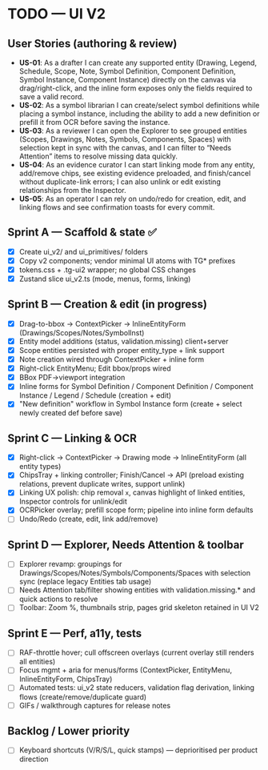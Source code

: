 # TODO — UI V2

## User Stories (authoring & review)
- **US-01**: As a drafter I can create any supported entity (Drawing, Legend, Schedule, Scope, Note, Symbol Definition, Component Definition, Symbol Instance, Component Instance) directly on the canvas via drag/right-click, and the inline form exposes only the fields required to save a valid record.
- **US-02**: As a symbol librarian I can create/select symbol definitions while placing a symbol instance, including the ability to add a new definition or prefill it from OCR before saving the instance.
- **US-03**: As a reviewer I can open the Explorer to see grouped entities (Scopes, Drawings, Notes, Symbols, Components, Spaces) with selection kept in sync with the canvas, and I can filter to “Needs Attention” items to resolve missing data quickly.
- **US-04**: As an evidence curator I can start linking mode from any entity, add/remove chips, see existing evidence preloaded, and finish/cancel without duplicate-link errors; I can also unlink or edit existing relationships from the Inspector.
- **US-05**: As an operator I can rely on undo/redo for creation, edit, and linking flows and see confirmation toasts for every commit.

## Sprint A — Scaffold & state ✅
- [x] Create ui_v2/ and ui_primitives/ folders
- [x] Copy v2 components; vendor minimal UI atoms with TG* prefixes
- [x] tokens.css + .tg-ui2 wrapper; no global CSS changes
- [x] Zustand slice ui_v2.ts (mode, menus, forms, linking)

## Sprint B — Creation & edit (in progress)
- [x] Drag-to-bbox → ContextPicker → InlineEntityForm (Drawings/Scopes/Notes/SymbolInst)
- [x] Entity model additions (status, validation.missing) client+server
- [x] Scope entities persisted with proper entity_type + link support
- [x] Note creation wired through ContextPicker + inline form
- [x] Right-click EntityMenu; Edit bbox/props wired
- [x] BBox PDF→viewport integration
- [x] Inline forms for Symbol Definition / Component Definition / Component Instance / Legend / Schedule (creation + edit)
- [x] "New definition" workflow in Symbol Instance form (create + select newly created def before save)

## Sprint C — Linking & OCR
- [x] Right-click → ContextPicker → Drawing mode → InlineEntityForm (all entity types)
- [x] ChipsTray + linking controller; Finish/Cancel → API (preload existing relations, prevent duplicate writes, support unlink)
- [x] Linking UX polish: chip removal `x`, canvas highlight of linked entities, Inspector controls for unlink/edit
- [x] OCRPicker overlay; prefill scope form; pipeline into inline form defaults
- [ ] Undo/Redo (create, edit, link add/remove)

## Sprint D — Explorer, Needs Attention & toolbar
- [ ] Explorer revamp: groupings for Drawings/Scopes/Notes/Symbols/Components/Spaces with selection sync (replace legacy Entities tab usage)
- [ ] Needs Attention tab/filter showing entities with validation.missing.* and quick actions to resolve
- [ ] Toolbar: Zoom %, thumbnails strip, pages grid skeleton retained in UI V2

## Sprint E — Perf, a11y, tests
- [ ] RAF-throttle hover; cull offscreen overlays (current overlay still renders all entities)
- [ ] Focus mgmt + aria for menus/forms (ContextPicker, EntityMenu, InlineEntityForm, ChipsTray)
- [ ] Automated tests: ui_v2 state reducers, validation flag derivation, linking flows (create/remove/duplicate guard)
- [ ] GIFs / walkthrough captures for release notes

## Backlog / Lower priority
- [ ] Keyboard shortcuts (V/R/S/L, quick stamps) — deprioritised per product direction
